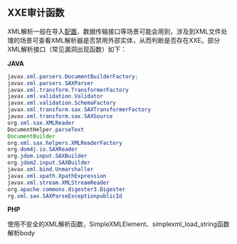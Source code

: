 ## XXE审计函数

XML解析一般在导入[配置](http://www.liuhaihua.cn/archives/tag/配置)、数据传输接口等场景可能会用到，涉及到XML文件处理的场景可查看XML解析器是否禁用外部实体，从而判断是否存在XXE。部分XML解析接口（常见漏洞出现函数）如下：

**JAVA**

```java
javax.xml.parsers.DocumentBuilderFactory;
javax.xml.parsers.SAXParser
javax.xml.transform.TransformerFactory
javax.xml.validation.Validator
javax.xml.validation.SchemaFactory
javax.xml.transform.sax.SAXTransformerFactory
javax.xml.transform.sax.SAXSource
org.xml.sax.XMLReader
DocumentHelper.parseText
DocumentBuilder
org.xml.sax.helpers.XMLReaderFactory
org.dom4j.io.SAXReader
org.jdom.input.SAXBuilder
org.jdom2.input.SAXBuilder
javax.xml.bind.Unmarshaller
javax.xml.xpath.XpathExpression
javax.xml.stream.XMLStreamReader
org.apache.commons.digester3.Digester
rg.xml.sax.SAXParseExceptionpublicId

```

**PHP**

使用不安全的XML解析函数，SimpleXMLElement、simplexml_load_string函数解析body

